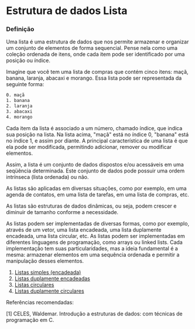 # Estrutura de dados Lista 

### Definição 

Uma lista é uma estrutura de dados que nos permite armazenar e organizar um conjunto de elementos de forma sequencial. Pense nela como uma coleção ordenada de itens, onde cada item pode ser identificado por uma posição ou índice.

Imagine que você tem uma lista de compras que contém cinco itens: maçã, banana, laranja, abacaxi e morango. Essa lista pode ser representada da seguinte forma:

```bash
0. maçã
1. banana
2. laranja
3. abacaxi
4. morango

```

Cada item da lista é associado a um número, chamado índice, que indica sua posição na lista. Na lista acima, "maçã" está no índice 0, "banana" está no índice 1, e assim por diante. A principal característica de uma lista é que ela pode ser modificada, permitindo adicionar, remover ou modificar elementos. 

Assim, a lista é um conjunto de dados dispostos e/ou acessáveis em uma seqüência determinada. Este conjunto de dados pode possuir uma ordem intrínseca (lista ordenada) ou não. 


 As listas são aplicadas em diversas situações, como por exemplo, em uma agenda de contatos, em uma lista de tarefas, em uma lista de compras, etc.

As listas são estruturas de dados dinâmicas, ou seja, podem crescer e diminuir de tamanho conforme a necessidade.

 As listas podem ser implementadas de diversas formas, como por exemplo, através de um vetor, uma lista encadeada, uma lista duplamente encadeada, uma lista circular, etc. As listas podem ser implementadas em diferentes linguagens de programação, como arrays ou linked lists. Cada implementação tem suas particularidades, mas a ideia fundamental é a mesma: armazenar elementos em uma sequência ordenada e permitir a manipulação desses elementos.

1. [Listas simples (encadeada)](https://github.com/roscibely/algorithms-and-data-structure/tree/develop/listas/listasEncadeadas)
2. [Listas duplamente encadeadas](https://github.com/roscibely/algorithms-and-data-structure/tree/develop/listas/listas-duplamente-encadeadas)
3. [Listas circulares]()
4. [Listas duplamente circulares](https://github.com/roscibely/algorithms-and-data-structure/tree/develop/listas/listas-circulares)


Referências recomendadas: 

[1] CELES, Waldemar. Introdução a estruturas de dados: com técnicas de programação em C.
